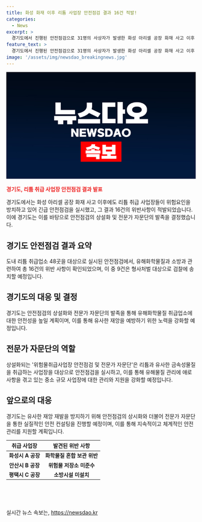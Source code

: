 ```yaml
---
title: 화성 화재 이후 리튬 사업장 안전점검 결과 16건 적발!
categories:
  - News
excerpt: >
  경기도에서 진행된 안전점검으로 31명의 사상자가 발생한 화성 아리셀 공장 화재 사고 이후 위험요인이 방치된 리튬 취급 사업장들이 적발되었다. 48개 리튬 취급 사업장에 대한 긴급 안전점검에서 16건의 위반사항이 발견되었고, 그 중 9건은 형사처벌을 받을 예정이다. 향후 유사사고 방지를 위해 위험물취급사업장 안전점검 및 전문가 자문단이 상설화될 예정이며, 이를 통해 중소 규모 사업장의 안전 관리와 지원이 강화될 것으로 예상된다.
feature_text: >
  경기도에서 진행된 안전점검으로 31명의 사상자가 발생한 화성 아리셀 공장 화재 사고 이후 위험요인이 방치된 리튬 취급 사업장들이 적발되었다. 48개 리튬 취급 사업장에 대한 긴급 안전점검에서 16건의 위반사항이 발견되었고, 그 중 9건은 형사처벌을 받을 예정이다. 향후 유사사고 방지를 위해 위험물취급사업장 안전점검 및 전문가 자문단이 상설화될 예정이며, 이를 통해 중소 규모 사업장의 안전 관리와 지원이 강화될 것으로 예상된다.
image: '/assets/img/newsdao_breakingnews.jpg'
---
```


<p><img src="/assets/img/newsdao_breakingnews.jpg" alt="implanttips 속보" /></p>

<p><b><span style="color: #ee2323;">경기도, 리튬 취급 사업장 안전점검 결과 발표</span></b></p>

<p data-ke-size="size16">경기도에서는 화성 아리셀 공장 화재 사고 이후에도 리튬 취급 사업장들이 위험요인을 방치하고 있어 긴급 안전점검을 실시했고, 그 결과 16건의 위반사항이 적발되었습니다. 이에 경기도는 이를 바탕으로 안전점검의 상설화 및 전문가 자문단의 발족을 결정했습니다.</p>

<h2 data-ke-size="size26">경기도 안전점검 결과 요약</h2>

<p data-ke-size="size16">도내 리튬 취급업소 48곳을 대상으로 실시된 안전점검에서, 유해화학물질과 소방과 관련하여 총 16건의 위반 사항이 확인되었으며, 이 중 9건은 형사처벌 대상으로 검찰에 송치할 예정입니다.</p>

<h2 data-ke-size="size26">경기도의 대응 및 결정</h2>

<p data-ke-size="size16">경기도는 안전점검의 상설화와 전문가 자문단의 발족을 통해 유해화학물질 취급업소에 대한 안전성을 높일 계획이며, 이를 통해 유사한 재앙을 예방하기 위한 노력을 강화할 예정입니다.</p>

<h2 data-ke-size="size26">전문가 자문단의 역할</h2>

<p data-ke-size="size16">상설화되는 '위험물취급사업장 안전점검 및 전문가 자문단'은 리튬과 유사한 금속성물질을 취급하는 사업장을 대상으로 안전점검을 실시하고, 이를 통해 유해물질 관리에 애로사항을 겪고 있는 중소 규모 사업장에 대한 관리와 지원을 강화할 예정입니다.</p>

<h2 data-ke-size="size26">앞으로의 대응</h2>

<p data-ke-size="size16">경기도는 유사한 재앙 재발을 방지하기 위해 안전점검의 상시화와 더불어 전문가 자문단을 통한 실질적인 안전 컨설팅을 진행할 예정이며, 이를 통해 지속적이고 체계적인 안전 관리를 지원할 계획입니다.</p>

<table>
    <thead>
        <tr>
            <th>취급 사업장</th>
            <th>발견된 위반 사항</th>
        </tr>
    </thead>
    <tbody>
        <tr>
            <td style="text-align: center; height: 17px;"><b>화성시 A 공장</b></td>
            <td style="text-align: center; height: 17px;"><b>화학물질 혼합 보관 위반</b></td>
        </tr>
        <tr>
            <td style="text-align: center; height: 17px;"><b>안산시 B 공장</b></td>
            <td style="text-align: center; height: 17px;"><b>위험물 저장소 미준수</b></td>
        </tr>
        <tr>
            <td style="text-align: center; height: 17px;"><b>평택시 C 공장</b></td>
            <td style="text-align: center; height: 17px;"><b>소방시설 미설치</b></td>
        </tr>
    </tbody>
</table>

<p data-ke-size="size16">&nbsp;</p>

<p data-ke-size="size16">&nbsp;</p>
실시간 뉴스 속보는, <a href="https://newsdao.kr" rel="dofollow">https://newsdao.kr</a>


